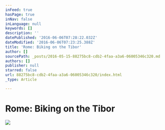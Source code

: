 ```yaml
---
inFeed: true
hasPage: true
inNav: false
inLanguage: null
keywords: []
description: ''
datePublished: '2016-06-06T07:28:22.032Z'
dateModified: '2016-06-06T07:23:25.388Z'
title: 'Rome: Biking on the Tibor'
author: []
sourcePath: _posts/2016-05-15-88275bc8-cdb2-4faa-a3a6-06005346c320.md
authors: []
publisher: null
starred: false
url: 88275bc8-cdb2-4faa-a3a6-06005346c320/index.html
_type: Article

---
```

# Rome: Biking on the Tibor
![](https://the-grid-user-content.s3-us-west-2.amazonaws.com/920b9feb-6388-4de2-8996-f055ef21c613.jpg)